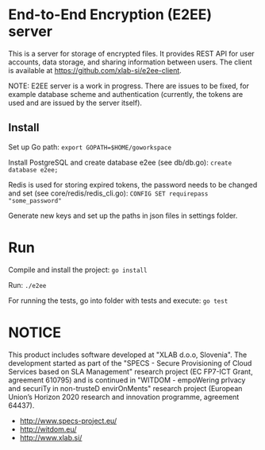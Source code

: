 # End-to-End Encryption (E2EE) server

This is a server for storage of encrypted files. It provides REST API for user accounts, data storage, and sharing information between users. The client is available at https://github.com/xlab-si/e2ee-client.

NOTE: E2EE server is a work in progress. There are issues to be fixed, for example database scheme and authentication (currently, the tokens are used and are issued by the server itself). 
## Install

Set up Go path:
`export GOPATH=$HOME/goworkspace`

Install PostgreSQL and create database e2ee (see db/db.go):
`create database e2ee;`

Redis is used for storing expired tokens, the password needs to be changed and set (see core/redis/redis_cli.go):
`CONFIG SET requirepass "some_password"`

Generate new keys and set up the paths in json files in settings folder.

# Run

Compile and install the project:
`go install`

Run:
`./e2ee`

For running the tests, go into folder with tests and execute:
`go test`

# NOTICE #

This product includes software developed at "XLAB d.o.o, Slovenia". The development started as part of the "SPECS - Secure Provisioning of Cloud Services based on SLA Management" research project (EC FP7-ICT Grant, agreement 610795) and is continued in "WITDOM - empoWering prIvacy and securiTy in non-trusteD envirOnMents" research project (European Union’s Horizon 2020 research and innovation programme, agreement 64437).

* http://www.specs-project.eu/
* http://witdom.eu/
* http://www.xlab.si/


